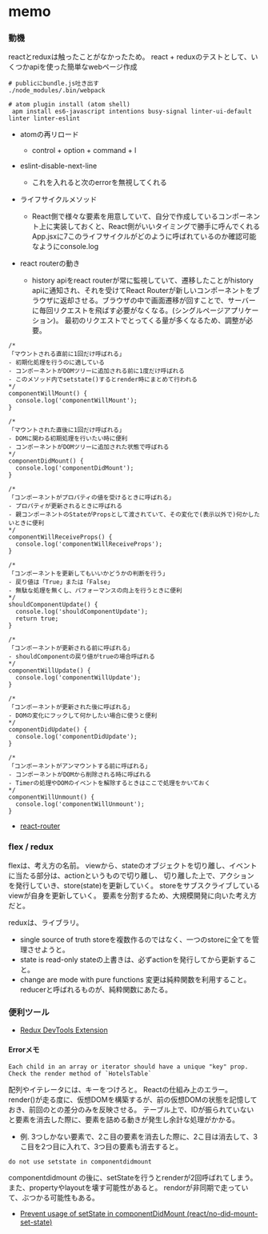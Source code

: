 memo
===

### 動機

reactとreduxは触ったことがなかったため。
react + reduxのテストとして、いくつかapiを使った簡単なwebページ作成


```
# publicにbundle.js吐き出す
./node_modules/.bin/webpack

# atom plugin install (atom shell)
 apm install es6-javascript intentions busy-signal linter-ui-default linter linter-eslint
```

- atomの再リロード
  - control + option + command + l

- eslint-disable-next-line
  - これを入れると次のerrorを無視してくれる

- ライフサイクルメソッド
  - React側で様々な要素を用意していて、自分で作成しているコンポーネント上に実装しておくと、React側がいいタイミングで勝手に呼んでくれる
    App.jsxに7このライフサイクルがどのように呼ばれているのか確認可能なようにconsole.log

- react routerの動き
  - history apiをreact routerが常に監視していて、遷移したことがhistory apiに通知され、それを受けてReact Routerが新しいコンポーネントをブラウザに返却させる。ブラウザの中で画面遷移が回すことで、サーバーに毎回リクエストを飛ばす必要がなくなる。(シングルページアプリケーション)。
  最初のリクエストでとってくる量が多くなるため、調整が必要。

```
/*
「マウントされる直前に1回だけ呼ばれる」
- 初期化処理を行うのに適している
- コンポーネントがDOMツリーに追加される前に1度だけ呼ばれる
- このメソッド内でsetstate()するとrender時にまとめて行われる
*/
componentWillMount() {
  console.log('componentWillMount');
}

/*
「マウントされた直後に1回だけ呼ばれる」
- DOMに関わる初期処理を行いたい時に便利
- コンポーネントがDOMツリーに追加された状態で呼ばれる
*/
componentDidMount() {
  console.log('componentDidMount');
}

/*
「コンポーネントがプロパティの値を受けるときに呼ばれる」
- プロパティが更新されるときに呼ばれる
- 親コンポーネントのStateがPropsとして渡されていて、その変化で(表示以外で)何かしたいときに便利
*/
componentWillReceiveProps() {
  console.log('componentWillReceiveProps');
}

/*
「コンポーネントを更新してもいいかどうかの判断を行う」
- 戻り値は「True」または「False」
- 無駄な処理を無くし、パフォーマンスの向上を行うときに便利
*/
shouldComponentUpdate() {
  console.log('shouldComponentUpdate');
  return true;
}

/*
「コンポーネントが更新される前に呼ばれる」
- shouldComponentの戻り値がtrueの場合呼ばれる
*/
componentWillUpdate() {
  console.log('componentWillUpdate');
}

/*
「コンポーネントが更新された後に呼ばれる」
- DOMの変化にフックして何かしたい場合に使うと便利
*/
componentDidUpdate() {
  console.log('componentDidUpdate');
}

/*
「コンポーネントがアンマウントする前に呼ばれる」
- コンポーネントがDOMから削除される時に呼ばれる
- Timerの処理やDOMのイベントを解除するときはここで処理をかいておく
*/
componentWillUnmount() {
  console.log('componentWillUnmount');
}

```

 - [react-router](https://reacttraining.com/react-router/web/guides/philosophy)

### flex / redux

flexは、考え方の名前。
viewから、stateのオブジェクトを切り離し、イベントに当たる部分は、actionというもので切り離し、
切り離した上で、アクションを発行していき、store(state)を更新していく。
storeをサブスクライブしているviewが自身を更新していく。
要素を分割するため、大規模開発に向いた考え方だと。

reduxは、ライブラリ。
  - single source of truth
    storeを複数作るのではなく、一つのstoreに全てを管理させようと。
  - state is read-only
    stateの上書きは、必ずactionを発行してから更新すること。
  - change are mode with pure functions
    変更は純粋関数を利用すること。
    reducerと呼ばれるものが、純粋関数にあたる。

### 便利ツール
 - [Redux DevTools Extension](http://extension.remotedev.io/)

#### Errorメモ

```
Each child in an array or iterator should have a unique "key" prop. Check the render method of `HotelsTable`
```

配列やイテレータには、キーをつけろと。
Reactの仕組み上のエラー。
render()が走る度に、仮想DOMを構築するが、前の仮想DOMの状態を記憶しておき、前回のとの差分のみを反映させる。
テーブル上で、IDが振られていないと要素を消去した際に、要素を詰める動きが発生し余計な処理がかかる。

 - 例. 3つしかない要素で、2こ目の要素を消去した際に、2こ目は消去して、3こ目を2つ目に入れて、3つ目の要素も消去すると。


```
do not use setstate in componentdidmount
```
componentdidmount の後に、setStateを行うとrenderが2回呼ばれてしまう。
また、propertyやlayoutを壊す可能性があると。
rendorが非同期で走っていて、ぶつかる可能性もある。

 - [Prevent usage of setState in componentDidMount (react/no-did-mount-set-state)](https://github.com/yannickcr/eslint-plugin-react/blob/master/docs/rules/no-did-mount-set-state.md)
